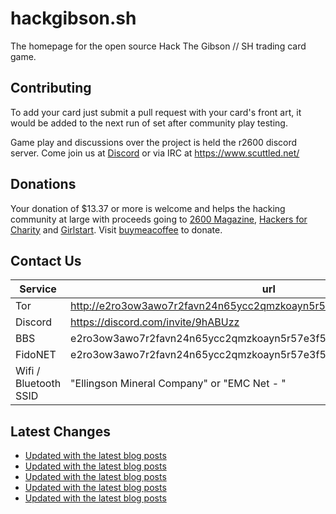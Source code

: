 # hackgibson.sh
The homepage for the open source Hack The Gibson // SH trading card game.


## Contributing

To add your card just submit a pull request with your card's front art, it would be added to the next run of set after community play testing.

Game play and discussions over the project is held the r2600 discord server. Come join us at [Discord](https://discord.com/invite/9hABUzz) or via IRC at https://www.scuttled.net/


## Donations

Your donation of $13.37 or more is welcome and helps the hacking community at large with proceeds going to [2600 Magazine](https://2600.com/), [Hackers for Charity](https://hackersforcharity.org) and [Girlstart](https://girlstart.org).  Visit [buymeacoffee](https://www.buymeacoffee.com/hackgibson.sh) to donate.


## Contact Us

Service | url
-|-
Tor | http://e2ro3ow3awo7r2favn24n65ycc2qmzkoayn5r57e3f56nvjwdcgg32ad.onion
Discord | https://discord.com/invite/9hABUzz
BBS | e2ro3ow3awo7r2favn24n65ycc2qmzkoayn5r57e3f56nvjwdcgg32ad.onion:23
FidoNET | e2ro3ow3awo7r2favn24n65ycc2qmzkoayn5r57e3f56nvjwdcgg32ad.onion:24554
Wifi / Bluetooth SSID | "Ellingson Mineral Company" or "EMC Net - <fidonet address>"

## Latest Changes
<!-- BLOG-POST-LIST:START -->
- [Updated with the latest blog posts](https://github.com/DFW2600/hackgibson.sh/commit/526ea9dcd29a5957605dbd38db21922eabe64f99)
- [Updated with the latest blog posts](https://github.com/DFW2600/hackgibson.sh/commit/f566d50c1750d7662f24fbbead7168a4d6514d65)
- [Updated with the latest blog posts](https://github.com/DFW2600/hackgibson.sh/commit/17b4a806a9e72cae699b008990e742c8b9e29851)
- [Updated with the latest blog posts](https://github.com/DFW2600/hackgibson.sh/commit/fd3a47fa1f360b3ae52acffa834dc8999276b9ff)
- [Updated with the latest blog posts](https://github.com/DFW2600/hackgibson.sh/commit/8ce7ba2da8e077a66644f8508c98d81eb3c7b5a1)
<!-- BLOG-POST-LIST:END -->

